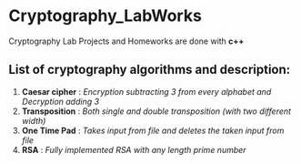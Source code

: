 # Cryptography_LabWorks
Cryptography Lab Projects and Homeworks are done with **c++**

## List of cryptography algorithms and description:
  1. **Caesar cipher** : *Encryption subtracting 3 from every alphabet and Decryption adding 3*
  2. **Transposition** : *Both single and double transposition (with two different width)*
  3. **One Time Pad** : *Takes input from file and deletes the taken input from file*
  4. **RSA** : *Fully implemented RSA with any length prime number*
